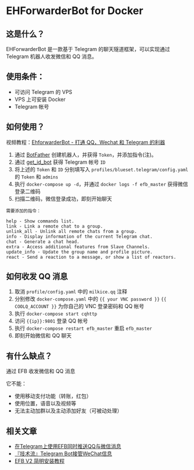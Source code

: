 # EHForwarderBot for Docker

## 这是什么？

EHForwarderBot 是一款基于 Telegram 的聊天隧道框架，可以实现通过 Telegram 机器人收发微信和 QQ 消息。

## 使用条件：

* 可访问 Telegram 的 VPS
* VPS 上可安装 Docker
* Telegram 帐号

## 如何使用？

视频教程：[EhforwarderBot - 打通 QQ，Wechat 和 Telegram 的利器](https://www.bilibili.com/video/av46777579)

1. 通过 [BotFather](https://telegram.me/BotFather) 创建机器人，并获得 `Token`，并添加指令(注)。
2. 通过 [get_id_bot](https://telegram.me/get_id_bot) 获得 Telegram 帐号 `ID`
3. 将上述的 `Token` 和 `ID` 分别填写入 `profiles/blueset.telegram/config.yaml` 的 `Token` 和 `admins`
4. 执行 `docker-compose up -d`，并通过 `docker logs -f efb_master` 获得微信登录二维码
5. 扫描二维码，微信登录成功，即刻开始聊天

```text
需要添加的指令：

help - Show commands list.
link - Link a remote chat to a group.
unlink_all - Unlink all remote chats from a group.
info - Display information of the current Telegram chat.
chat - Generate a chat head.
extra - Access additional features from Slave Channels.
update_info - Update the group name and profile picture.
react - Send a reaction to a message, or show a list of reactors.
```

## 如何收发 QQ 消息

1. 取消 `profile/config.yaml` 中的 `milkice.qq` 注释
2. 分别修改 `docker-compose.yaml` 中的 `{{ your VNC password }}` `{{ COOLQ_ACCOUNT }}` 为你自己的 VNC 登录密码和 QQ 帐号
3. 执行 `docker-compose start cqhttp`
4. 访问 `{{ip}}:9801` 登录 QQ 帐号
5. 执行 `docker-compose restart efb_master` 重启 `efb_master`
6. 即刻开始微信和 QQ 聊天

## 有什么缺点？

通过 EFB 收发微信和 QQ 消息

它不能：

* 使用移动支付功能（转账，红包）
* 使用位置，语音以及视频等
* 无法主动加群以及主动添加好友（可被动处理）

## 相关文章

* [在Telegram上使用EFB同时推送QQ与微信消息](https://www.shawnleetttt.xyz/posts/f1bc687a/)
* [『技术流』Telegram Bot接管WeChat信息](https://51.ruyo.net/8054.html)
* [EFB V2 简明安装教程](https://www.appinn.com/efbv2-docker-tutorial/)

